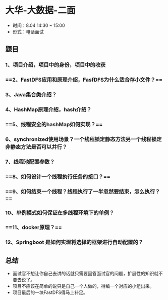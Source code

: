 # 大华-大数据-二面

- 时间：8.04 14:30 ~ 15:00
- 形式：电话面试

## 题目

### 1、项目介绍，项目中的身份，项目中的收获

### ==2、FastDFS应用和原理介绍，FasfDFS为什么适合存小文件？==

### 3、Java集合类介绍？

### 4、HashMap原理介绍，hash介绍？

### ==5、线程安全的hashMap如何实现？==

### 6、synchronized使用场景？一个线程锁定静态方法另一个线程锁定非静态方法是否可以并行？

### 7、线程池配置参数？

### ==8、如何设计一个线程执行任务的接口？==

### ==9、如何结束一个线程？线程执行了一半忽然要结束，怎么执行？==

### 10、单例模式如何保证在多线程环境下的单例？

### ==11、docker原理？==

### 12、Springboot 是如何实现将选择的框架进行自动配置的？



## 总结

- 面试官不想让你自己去讲的话就只需要回答面试官的问题，扩展性的知识就不要去说了。
- 项目不应该在简单的说只是自己一个人做的，得编一个对应的小组出来。
- 项目最后的一块FastDFS得马上补足。